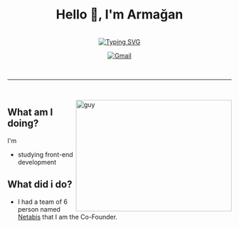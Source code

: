 <h1 align="center">Hello 👋, I'm Armağan</h1>

<br/>

<div align=center>
<a href="https://git.io/typing-svg"><img src="https://readme-typing-svg.herokuapp.com?font=Fira+Code&size=35&duration=3000&pause=1000&color=1FF733&center=true&vCenter=true&width=800&height=100&lines=I'm+trying+to+be+Web+Developer" alt="Typing SVG" /></a>
</div>

<p align="center">
    <a href="mailto:armagan.baskann@gmail.com"><img src="https://img.icons8.com/bubbles/75/000000/gmail.png" alt="Gmail"/></a>
    <a href="https://www.linkedin.com/in/armaganbaskan/%22%3E<img src="https://img.icons8.com/bubbles/75/000000/linkedin.png" alt="LinkedIn"/></a>     
</p>

<br/>

---

<br/>

<img align="right" height="250" alt="guy" width="350" src="https://i.pinimg.com/originals/e4/26/70/e426702edf874b181aced1e2fa5c6cde.gif" /> </a>

<h2 align="left">What am I doing?</h2>

I'm
* studying front-end development


<h2 align="left">What did i do?</h2>

* I had a team of 6 person named [Netabis](https://play.google.com/store/apps/dev?id=9166779984501256088) that I am the Co-Founder.

